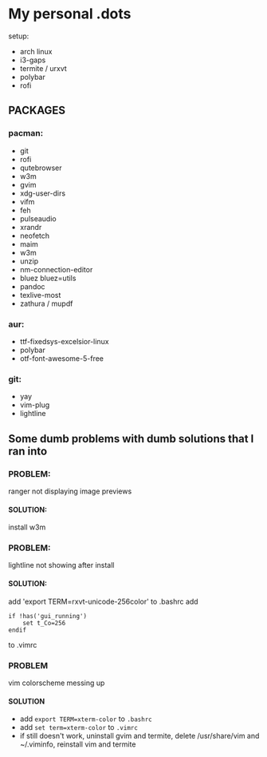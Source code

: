 # My personal .dots

setup:
+ arch linux
+ i3-gaps
+ termite / urxvt
+ polybar
+ rofi


## PACKAGES

### pacman:
+ git
+ rofi
+ qutebrowser
+ w3m
+ gvim
+ xdg-user-dirs
+ vifm
+ feh
+ pulseaudio
+ xrandr
+ neofetch
+ maim
+ w3m
+ unzip
+ nm-connection-editor
+ bluez bluez=utils
+ pandoc
+ texlive-most
+ zathura / mupdf

### aur:
+ ttf-fixedsys-excelsior-linux
+ polybar
+ otf-font-awesome-5-free

### git:
+ yay
+ vim-plug
+ lightline


## Some dumb problems with dumb solutions that I ran into

### PROBLEM: 
ranger not displaying image previews
#### SOLUTION:
install w3m

### PROBLEM:
lightline not showing after install
#### SOLUTION:
add 'export TERM=rxvt-unicode-256color' to .bashrc
add
```
if !has('gui_running')
	set t_Co=256
endif
```
to .vimrc

### PROBLEM
vim colorscheme messing up
#### SOLUTION
+ add ```export TERM=xterm-color``` to ```.bashrc```
+ add ```set term=xterm-color``` to ```.vimrc```
+ if still doesn't work, uninstall gvim and termite, delete /usr/share/vim and ~/.viminfo, reinstall vim and termite

